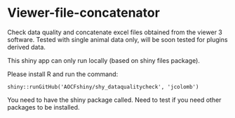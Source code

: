 # Viewer-file-concatenator
Check data quality and concatenate excel files obtained from the viewer 3 software.
Tested with single animal data only, will be soon tested for plugins derived data.

This shiny app can only run locally (based on shiny files package).
 
Please install R and run the command:

    shiny::runGitHub('AOCFshiny/shy_dataqualitycheck', 'jcolomb') 

You need to have the shiny package called.
Need to test if you need other packages to be installed.
